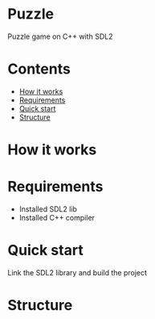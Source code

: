 # Puzzle
Puzzle game on C++ with SDL2

# Contents
- [How it works](#how-it-works)
- [Requirements](#requirements)
- [Quick start](#quick-start)
- [Structure](#structure)

# How it works


# Requirements

* Installed SDL2 lib
* Installed C++ compiler

# Quick start

Link the SDL2 library and build the project

# Structure